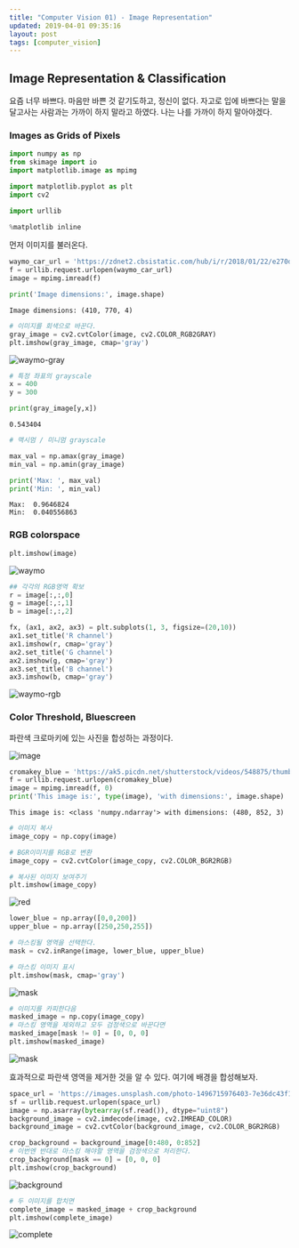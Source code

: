 ```yaml
---
title: "Computer Vision 01) - Image Representation"
updated: 2019-04-01 09:35:16
layout: post
tags: [computer_vision]
---
```


## Image Representation & Classification

요즘 너무 바쁘다. 마음만 바쁜 것 같기도하고, 정신이 없다. 자고로 입에 바쁘다는 말을 달고사는 사람과는 가까이 하지 말라고 하였다. 나는 나를 가까이 하지 말아야겠다.

### Images as Grids of Pixels

```python
import numpy as np
from skimage import io
import matplotlib.image as mpimg

import matplotlib.pyplot as plt
import cv2

import urllib

%matplotlib inline
```

먼저 이미지를 불러온다.

```python
waymo_car_url = 'https://zdnet2.cbsistatic.com/hub/i/r/2018/01/22/e270d68c-c028-421a-bc5b-5d2a9a9458d1/resize/770xauto/50e9d2f0fc86841ba455489d50651291/google-waymo-self-driving-atlanta.png'
f = urllib.request.urlopen(waymo_car_url)
image = mpimg.imread(f)

print('Image dimensions:', image.shape)
```

```
Image dimensions: (410, 770, 4)
```

```python
# 이미지를 회색으로 바꾼다.
gray_image = cv2.cvtColor(image, cv2.COLOR_RGB2GRAY)
plt.imshow(gray_image, cmap='gray')
```

![waymo-gray](/images/2019/computer-vision/01.png)

```python
# 특정 좌표의 grayscale
x = 400
y = 300

print(gray_image[y,x])
```

```
0.543404
```

```python
# 맥시멈 / 미니멈 grayscale

max_val = np.amax(gray_image)
min_val = np.amin(gray_image)

print('Max: ', max_val)
print('Min: ', min_val)
```

```
Max:  0.9646824
Min:  0.040556863
```

### RGB colorspace

```python
plt.imshow(image)
```

![waymo](/images/2019/computer-vision/02.png)

```python
## 각각의 RGB영역 확보
r = image[:,:,0]
g = image[:,:,1]
b = image[:,:,2]
```

```python
fx, (ax1, ax2, ax3) = plt.subplots(1, 3, figsize=(20,10))
ax1.set_title('R channel')
ax1.imshow(r, cmap='gray')
ax2.set_title('G channel')
ax2.imshow(g, cmap='gray')
ax3.set_title('B channel')
ax3.imshow(b, cmap='gray')
```

![waymo-rgb](/images/2019/computer-vision/03.png)

### Color Threshold, Bluescreen

파란색 크로마키에 있는 사진을 합성하는 과정이다.

![image](https://ak5.picdn.net/shutterstock/videos/548875/thumb/1.jpg)

```python
cromakey_blue = 'https://ak5.picdn.net/shutterstock/videos/548875/thumb/1.jpg'
f = urllib.request.urlopen(cromakey_blue)
image = mpimg.imread(f, 0)
print('This image is:', type(image), 'with dimensions:', image.shape)
```

```
This image is: <class 'numpy.ndarray'> with dimensions: (480, 852, 3)
```

```python
# 이미지 복사
image_copy = np.copy(image)

# BGR이미지를 RGB로 변환
image_copy = cv2.cvtColor(image_copy, cv2.COLOR_BGR2RGB)

# 복사된 이미지 보여주기
plt.imshow(image_copy)
```

![red](/images/2019/computer-vision/04.png)

```python
lower_blue = np.array([0,0,200]) 
upper_blue = np.array([250,250,255])

# 마스킹될 영역을 선택한다.
mask = cv2.inRange(image, lower_blue, upper_blue)

# 마스킹 이미지 표시
plt.imshow(mask, cmap='gray')
```

![mask](/images/2019/computer-vision/05.png)

```python
# 이미지를 카피한다음
masked_image = np.copy(image_copy)
# 마스킹 영역을 제외하고 모두 검정색으로 바꾼다면
masked_image[mask != 0] = [0, 0, 0]
plt.imshow(masked_image)
```

![mask](/images/2019/computer-vision/06.png)

효과적으로 파란색 영역을 제거한 것을 알 수 있다. 여기에 배경을 합성해보자.

```python
space_url = 'https://images.unsplash.com/photo-1496715976403-7e36dc43f17b?ixlib=rb-1.2.1&w=1000&q=80'
sf = urllib.request.urlopen(space_url)
image = np.asarray(bytearray(sf.read()), dtype="uint8")
background_image = cv2.imdecode(image, cv2.IMREAD_COLOR)
background_image = cv2.cvtColor(background_image, cv2.COLOR_BGR2RGB)

crop_background = background_image[0:480, 0:852]
# 이번엔 반대로 마스킹 해야할 영역을 검정색으로 처리한다.
crop_background[mask == 0] = [0, 0, 0]
plt.imshow(crop_background)
```

![background](/images/2019/computer-vision/07.png)

```python
# 두 이미지를 합치면
complete_image = masked_image + crop_background
plt.imshow(complete_image)
```

![complete](/images/2019/computer-vision/08.png)